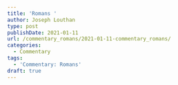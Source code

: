 ```yaml
---
title: 'Romans '
author: Joseph Louthan
type: post
publishDate: 2021-01-11
url: /commentary_romans/2021-01-11-commentary_romans/
categories:
  - Commentary
tags:
  - 'Commentary: Romans'
draft: true
---
```

